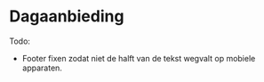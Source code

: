 # Dagaanbieding
Todo:
- Footer fixen zodat niet de halft van de tekst wegvalt op mobiele apparaten.
